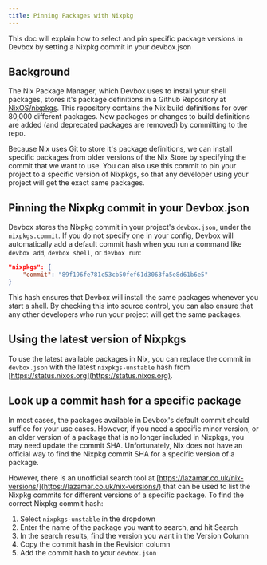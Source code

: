 ```yaml
---
title: Pinning Packages with Nixpkg
---
```


This doc will explain how to select and pin specific package versions in Devbox by setting a Nixpkg commit in your devbox.json

## Background

The Nix Package Manager, which Devbox uses to install your shell packages, stores it's package definitions in a Github Repository at [NixOS/nixpkgs](https://github.com/NixOS/nixpkgs). This repository contains the Nix build definitions for over 80,000 different packages. New packages or changes to build definitions are added (and deprecated packages are removed) by committing to the repo. 

Because Nix uses Git to store it's package definitions, we can install specific packages from older versions of the Nix Store by specifying the commit that we want to use. You can also use this commit to pin your project to a specific version of Nixpkgs, so that any developer using your project will get the exact same packages. 

## Pinning the Nixpkg commit in your Devbox.json

Devbox stores the Nixpkg commit in your project's `devbox.json`, under the `nixpkgs.commit`. If you do not specify one in your config, Devbox will automatically add a default commit hash when you run a command like `devbox add`, `devbox shell`, or `devbox run`:

```json
"nixpkgs": {
    "commit": "89f196fe781c53cb50fef61d3063fa5e8d61b6e5"
}
```
This hash ensures that Devbox will install the same packages whenever you start a shell. By checking this into source control, you can also ensure that any other developers who run your project will get the same packages.

## Using the latest version of Nixpkgs

To use the latest available packages in Nix, you can replace the commit in `devbox.json` with the latest `nixpkgs-unstable` hash from [https://status.nixos.org](https://status.nixos.org). 

## Look up a commit hash for a specific package

In most cases, the packages available in Devbox's default commit should suffice for your use cases. However, if you need a specific minor version, or an older version of a package that is no longer included in Nixpkgs, you may need update the commit SHA. Unfortunately, Nix does not have an official way to find the Nixpkg commit SHA for a specific version of a package. 

However, there is an unofficial search tool at [https://lazamar.co.uk/nix-versions/](https://lazamar.co.uk/nix-versions/) that can be used to list the Nixpkg commits for different versions of a specific package. To find the correct Nixpkg commit hash: 
1. Select `nixpkgs-unstable` in the dropdown
2. Enter the name of the package you want to search, and hit Search
3. In the search results, find the version you want in the Version Column
4. Copy the commit hash in the Revision column
5. Add the commit hash to your `devbox.json`
